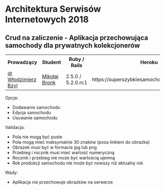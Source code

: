 
# Architektura Serwisów Internetowych 2018


## Crud na zaliczenie - Aplikacja przechowująca samochody dla prywatnych kolekcjonerów
<table>
  <tr>
    <th>Prowadzący</th> 
    <th>Student</th>
    <th>Ruby / Rails </th>
    <th>Heroku</th>
    <tr>
      <td><a href="https://github.com/wbzyl">dr Włodzimierz Bzyl</a></td> 
      <td><a href="https://github.com/mikolaj-bronk">Mikołaj Bronk</a></td>
      <td>2.5.0 / 5.2.0.rc1</td>  
      <td>https://superszybkiesamochody.herokuapp.com/</td>
</tr>
  </tr>
</table>

Opcje: 
- Dodawanie samochodu
- Edycja samochodu
- Usuwanie samochodu

Validacja:
- Pola nie mogą być puste
- Pola mogą mieć maksymalnie 30 znaków (poza linkiem do obrazka)
- Obrazek musi być w formacie jpg lub png 
- Przebieg i rocznik musi mieć wartość numeryczną
- Rocznik i przebieg nie może być wartością ujemną
- Rok produkcji samochodu nie może być nowszy niż aktualny rok

Wady:
- Aplikacja nie przechowuje obrazków na serwerze

